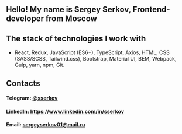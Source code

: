 ## Hello! My name is Sergey Serkov, Frontend-developer from Moscow

## The stack of technologies I work with
- React, Redux, JavaScript (ES6+), TypeScript, Axios, HTML, CSS (SASS/SCSS, Tailwind.css), Bootstrap, Material UI, BEM, Webpack, Gulp, yarn, npm, Git.

## Contacts

#### Telegram: [@sserkov](https://t.me/sserkov)
#### LinkedIn: https://www.linkedin.com/in/sserkov
#### Email: sergeyserkov01@mail.ru 
